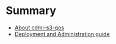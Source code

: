 # Summary

* [About cdmi-s3-qos](README.md)
* [Deployment and Administration guide](doc/administrationmd.md)

